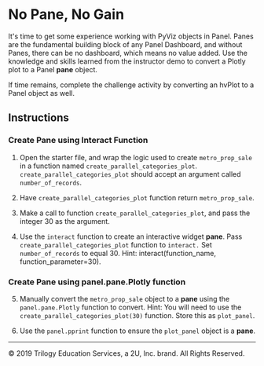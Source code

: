 # No Pane, No Gain

It's time to get some experience working with PyViz objects in Panel. Panes are the fundamental building block of any Panel Dashboard, and without Panes, there can be no dashboard, which means no value added. Use the knowledge and skills learned from the instructor demo to convert a Plotly plot to a Panel **pane** object.

If time remains, complete the challenge activity by converting an hvPlot to a Panel object as well.

## Instructions

### Create Pane using Interact Function

1. Open the starter file, and wrap the logic used to create `metro_prop_sale` in a function named `create_parallel_categories_plot`. `create_parallel_categories_plot` should accept an argument called `number_of_records`.

2. Have `create_parallel_categories_plot` function return `metro_prop_sale`.

3. Make a call to function `create_parallel_categories_plot`, and pass the integer 30 as the argument.

4. Use the `interact` function to create an interactive widget **pane**. Pass `create_parallel_categories_plot` function to `interact.` Set `number_of_records` to equal 30. Hint: interact(function_name, function_parameter=30).

### Create Pane using panel.pane.Plotly function

5. Manually convert the `metro_prop_sale` object to a **pane** using the `panel.pane.Plotly` function to convert. Hint: You will need to use the `create_parallel_categories_plot(30)` function. Store this as `plot_panel`.

6. Use the `panel.pprint` function to ensure the `plot_panel` object is a **pane**.

- - -

© 2019 Trilogy Education Services, a 2U, Inc. brand. All Rights Reserved.
